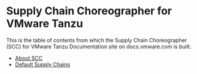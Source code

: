 # Supply Chain Choreographer for VMware Tanzu

This is the table of contents from which the Supply Chain Choreographer (SCC) for VMware Tanzu Documentation site on docs.vmware.com is built.

- [About SCC](about.md)
- [Default Supply Chains](default-supply-chains.md)
